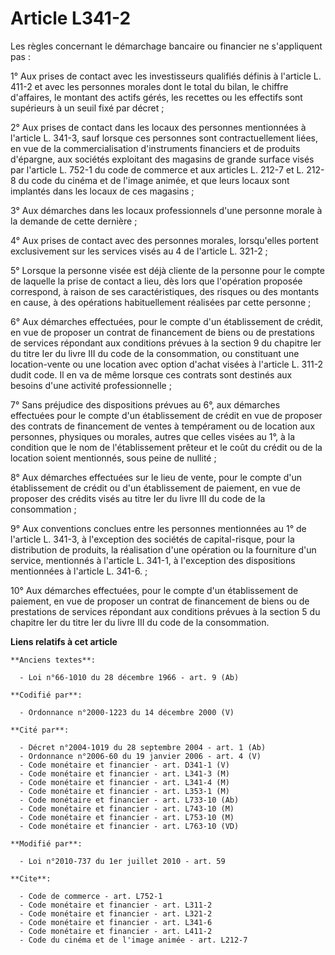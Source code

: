 # Article L341-2

Les règles concernant le démarchage bancaire ou financier ne s'appliquent pas : 

1° Aux prises de contact avec les investisseurs qualifiés définis à l'article L. 411-2 et avec les personnes morales dont le
total du bilan, le chiffre d'affaires, le montant des actifs gérés, les recettes ou les effectifs sont supérieurs à un seuil
fixé par décret ; 

2° Aux prises de contact dans les locaux des personnes mentionnées à l'article L. 341-3, sauf lorsque ces personnes sont
contractuellement liées, en vue de la commercialisation d'instruments financiers et de produits d'épargne, aux sociétés
exploitant des magasins de grande surface visés par l'article L. 752-1 du code de commerce et aux articles L. 212-7 et L.
212-8 du code du cinéma et de l'image animée, et que leurs locaux sont implantés dans les locaux de ces magasins ; 

3° Aux démarches dans les locaux professionnels d'une personne morale à la demande de cette dernière ; 

4° Aux prises de contact avec des personnes morales, lorsqu'elles portent exclusivement sur les services visés au 4 de
l'article L. 321-2 ; 

5° Lorsque la personne visée est déjà cliente de la personne pour le compte de laquelle la prise de contact a lieu, dès lors
que l'opération proposée correspond, à raison de ses caractéristiques, des risques ou des montants en cause, à des opérations
habituellement réalisées par cette personne ; 

6° Aux démarches effectuées, pour le compte d'un établissement de crédit, en vue de proposer un contrat de financement de
biens ou de prestations de services répondant aux conditions prévues à la section 9 du chapitre Ier du titre Ier du livre III
du code de la consommation, ou constituant une location-vente ou une location avec option d'achat visées à l'article L. 311-2
dudit code. Il en va de même lorsque ces contrats sont destinés aux besoins d'une activité professionnelle ; 

7° Sans préjudice des dispositions prévues au 6°, aux démarches effectuées pour le compte d'un établissement de crédit en vue
de proposer des contrats de financement de ventes à tempérament ou de location aux personnes, physiques ou morales, autres
que celles visées au 1°, à la condition que le nom de l'établissement prêteur et le coût du crédit ou de la location soient
mentionnés, sous peine de nullité ; 

8° Aux démarches effectuées sur le lieu de vente, pour le compte d'un établissement de crédit ou d'un établissement de
paiement, en vue de proposer des crédits visés au titre Ier du livre III du code de la consommation ; 

9° Aux conventions conclues entre les personnes mentionnées au 1° de l'article L. 341-3, à l'exception des sociétés de
capital-risque, pour la distribution de produits, la réalisation d'une opération ou la fourniture d'un service, mentionnés à
l'article L. 341-1, à l'exception des dispositions mentionnées à l'article L. 341-6. ; 

10° Aux démarches effectuées, pour le compte d'un établissement de paiement, en vue de proposer un contrat de financement de
biens ou de prestations de services répondant aux conditions prévues à la section 5 du chapitre Ier du titre Ier du livre III
du code de la consommation.

**Liens relatifs à cet article**

	**Anciens textes**:

	  - Loi n°66-1010 du 28 décembre 1966 - art. 9 (Ab)

	**Codifié par**:

	  - Ordonnance n°2000-1223 du 14 décembre 2000 (V)

	**Cité par**:

	  - Décret n°2004-1019 du 28 septembre 2004 - art. 1 (Ab)
	  - Ordonnance n°2006-60 du 19 janvier 2006 - art. 4 (V)
	  - Code monétaire et financier - art. D341-1 (V)
	  - Code monétaire et financier - art. L341-3 (M)
	  - Code monétaire et financier - art. L341-4 (M)
	  - Code monétaire et financier - art. L353-1 (M)
	  - Code monétaire et financier - art. L733-10 (Ab)
	  - Code monétaire et financier - art. L743-10 (M)
	  - Code monétaire et financier - art. L753-10 (M)
	  - Code monétaire et financier - art. L763-10 (VD)

	**Modifié par**:

	  - Loi n°2010-737 du 1er juillet 2010 - art. 59

	**Cite**:

	  - Code de commerce - art. L752-1
	  - Code monétaire et financier - art. L311-2
	  - Code monétaire et financier - art. L321-2
	  - Code monétaire et financier - art. L341-6
	  - Code monétaire et financier - art. L411-2
	  - Code du cinéma et de l'image animée - art. L212-7
